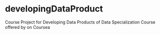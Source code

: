 # developingDataProduct
Course Project for Developing Data Products of Data Specialization Course offered by on Coursea
